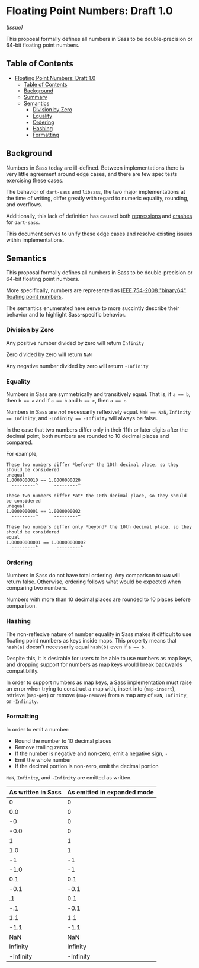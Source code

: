 # Floating Point Numbers: Draft 1.0

*[(Issue)](https://github.com/sass/sass/issues/2892)*

This proposal formally defines all numbers in Sass to be double-precision or 64-bit floating point numbers.

## Table of Contents

- [Floating Point Numbers: Draft 1.0](#floating-point-numbers-draft-10)
  - [Table of Contents](#table-of-contents)
  - [Background](#background)
  - [Summary]()
  - [Semantics](#semantics)
    - [Division by Zero](#division-by-zero)
    - [Equality](#equality)
    - [Ordering](#ordering)
    - [Hashing](#hashing)
    - [Formatting](#formatting)

## Background

Numbers in Sass today are ill-defined. Between implementations there
is very little agreement around edge cases, and there are few spec tests
exercising these cases.

The behavior of `dart-sass` and `libsass`, the two major implementations
at the time of writing, differ greatly with regard to numeric equality, rounding, and overflows.

Additionally, this lack of definition has caused both [regressions](https://github.com/sass/dart-sass/issues/807)
and [crashes](https://github.com/sass/dart-sass/issues/1059) for `dart-sass`.

This document serves to unify these edge cases and resolve existing issues within implementations.

## Semantics

This proposal formally defines all numbers in Sass to be double-precision or 64-bit floating point numbers.

More specifically, numbers are represented as [IEEE 754-2008 "binary64" floating point numbers](https://web.archive.org/web/20190820164556/http://www.dsc.ufcg.edu.br/~cnum/modulos/Modulo2/IEEE754_2008.pdf).

The semantics enumerated here serve to more succintly describe their behavior and
to highlight Sass-specific behavior.

### Division by Zero

Any positive number divided by zero will return `Infinity`

Zero divided by zero will return `NaN`

Any negative number divided by zero will return `-Infinity`

### Equality

Numbers in Sass are symmetrically and transitively equal. That is,
if `a == b`, then `b == a` and if `a == b` and `b == c`, then `a == c`.

Numbers in Sass are *not* necessarily reflexively equal. `NaN == NaN`,
`Infinity == Infinity`, and `-Infinity == -Infinity` will always be false.

In the case that two numbers differ only in their 11th or later digits after
the decimal point, both numbers are rounded to 10 decimal places and compared.

For example,

```
These two numbers differ *before* the 10th decimal place, so they should be considered
unequal
1.0000000010 == 1.0000000020
  ---------^      ---------^

These two numbers differ *at* the 10th decimal place, so they should be considered
unequal
1.0000000001 == 1.0000000002
  ---------^      ---------^

These two numbers differ only *beyond* the 10th decimal place, so they should be considered
equal
1.00000000001 == 1.00000000002
  ---------^       ---------^
```

### Ordering

Numbers in Sass do not have total ordering. Any comparison to `NaN` will return false.
Otherwise, ordering follows what would be expected when comparing two numbers.

Numbers with more than 10 decimal places are rounded to 10 places before comparison.

### Hashing

The non-reflexive nature of number equality in Sass makes it difficult to
use floating point numbers as keys inside maps. This property means
that `hash(a)` doesn't necessarily equal `hash(b)` even if `a == b`.

Despite this, it is desirable for users to be able to use numbers as map keys,
and dropping support for numbers as map keys would break backwards compatibility.

In order to support numbers as map keys, a Sass implementation must raise an error when
trying to construct a map with, insert into (`map-insert`), retrieve (`map-get`) or remove (`map-remove`)
from a map any of `NaN`, `Infinity`, or `-Infinity`.

### Formatting

In order to emit a number:
 - Round the number to 10 decimal places
 - Remove trailing zeros
 - If the number is negative and non-zero, emit a negative sign, `-`
 - Emit the whole number
 - If the decimal portion is non-zero, emit the decimal portion

`NaN`, `Infinity`, and `-Infinity` are emitted as written.

| As written in Sass | As emitted in expanded mode |
| ------------------ | --------------------------- |
| 0                  | 0                           |
| 0.0                | 0                           |
| -0                 | 0                           |
| -0.0               | 0                           |
| 1                  | 1                           |
| 1.0                | 1                           |
| -1                 | -1                          |
| -1.0               | -1                          |
| 0.1                | 0.1                         |
| -0.1               | -0.1                        |
| .1                 | 0.1                         |
| -.1                | -0.1                        |
| 1.1                | 1.1                         |
| -1.1               | -1.1                        |
| NaN                | NaN                         |
| Infinity           | Infinity                    |
| -Infinity          | -Infinity                   |
